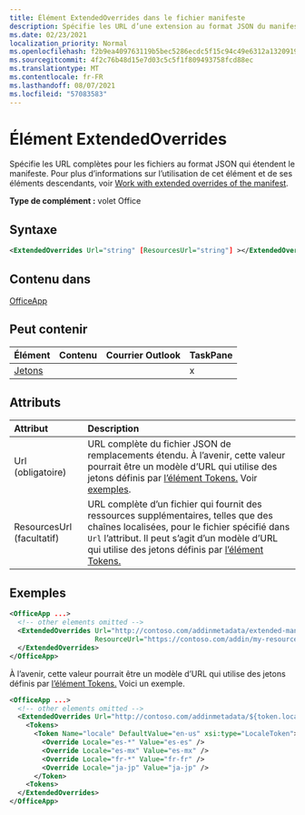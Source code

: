 ```yaml
---
title: Élément ExtendedOverrides dans le fichier manifeste
description: Spécifie les URL d’une extension au format JSON du manifeste.
ms.date: 02/23/2021
localization_priority: Normal
ms.openlocfilehash: f2b9ea409763119b5bec5286ecdc5f15c94c49e6312a13209197e6457353f369
ms.sourcegitcommit: 4f2c76b48d15e7d03c5c5f1f809493758fcd88ec
ms.translationtype: MT
ms.contentlocale: fr-FR
ms.lasthandoff: 08/07/2021
ms.locfileid: "57083583"
---
```

# <a name="extendedoverrides-element"></a>Élément ExtendedOverrides

Spécifie les URL complètes pour les fichiers au format JSON qui étendent le manifeste. Pour plus d’informations sur l’utilisation de cet élément et de ses éléments descendants, voir [Work with extended overrides of the manifest](../../develop/extended-overrides.md).

**Type de complément :** volet Office

## <a name="syntax"></a>Syntaxe

```XML
<ExtendedOverrides Url="string" [ResourcesUrl="string"] ></ExtendedOverrides>
```

## <a name="contained-in"></a>Contenu dans

[OfficeApp](officeapp.md)

## <a name="can-contain"></a>Peut contenir

|Élément|Contenu|Courrier Outlook|TaskPane|
|:-----|:-----|:-----|:-----|
|[Jetons](tokens.md)|||x|

## <a name="attributes"></a>Attributs

|Attribut|Description|
|:-----|:-----|
|Url (obligatoire)| URL complète du fichier JSON de remplacements étendu. À l’avenir, cette valeur pourrait être un modèle d’URL qui utilise des jetons définis par [l’élément Tokens.](tokens.md) Voir [exemples](#examples).|
|ResourcesUrl (facultatif) | URL complète d’un fichier qui fournit des ressources supplémentaires, telles que des chaînes localisées, pour le fichier spécifié dans `Url` l’attribut. Il peut s’agit d’un modèle d’URL qui utilise des jetons définis par [l’élément Tokens.](tokens.md)|

## <a name="examples"></a>Exemples

```XML
<OfficeApp ...>
  <!-- other elements omitted -->
  <ExtendedOverrides Url="http://contoso.com/addinmetadata/extended-manifest-overrides.json"
                     ResourceUrl="https://contoso.com/addin/my-resources.json">
  </ExtendedOverrides>
</OfficeApp>
```

À l’avenir, cette valeur pourrait être un modèle d’URL qui utilise des jetons définis par [l’élément Tokens.](tokens.md) Voici un exemple.

```XML
<OfficeApp ...>
  <!-- other elements omitted -->
  <ExtendedOverrides Url="http://contoso.com/addinmetadata/${token.locale}/extended-manifest-overrides.json">
    <Tokens>
      <Token Name="locale" DefaultValue="en-us" xsi:type="LocaleToken">
        <Override Locale="es-*" Value="es-es" />
        <Override Locale="es-mx" Value="es-mx" />
        <Override Locale="fr-*" Value="fr-fr" />
        <Override Locale="ja-jp" Value="ja-jp" />
      </Token>
    <Tokens>
  </ExtendedOverrides>
</OfficeApp>
```
